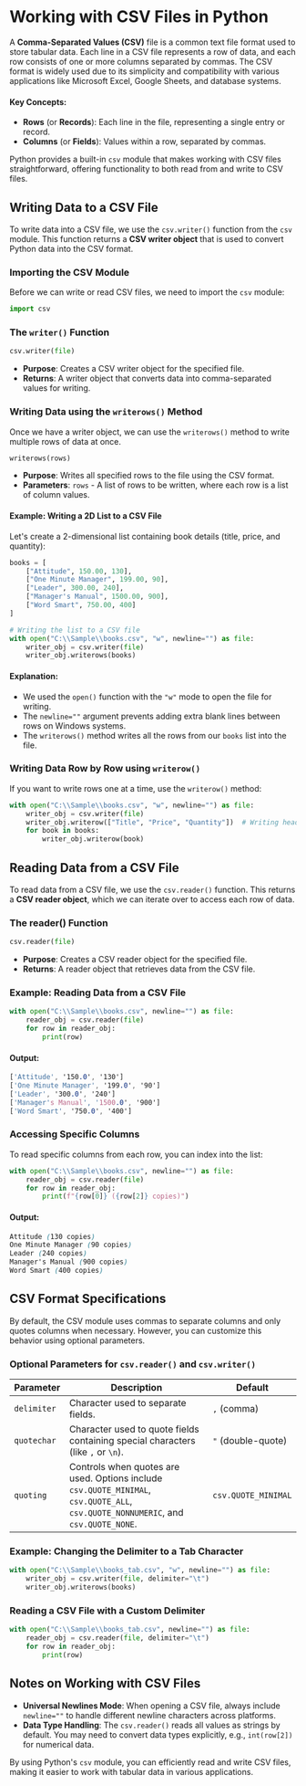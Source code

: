 # Working with CSV Files in Python

A **Comma-Separated Values (CSV)** file is a common text file format used to store tabular data. Each line in a CSV file represents a row of data, and each row consists of one or more columns separated by commas. The CSV format is widely used due to its simplicity and compatibility with various applications like Microsoft Excel, Google Sheets, and database systems.

#### Key Concepts:
- **Rows** (or **Records**): Each line in the file, representing a single entry or record.
- **Columns** (or **Fields**): Values within a row, separated by commas.

Python provides a built-in `csv` module that makes working with CSV files straightforward, offering functionality to both read from and write to CSV files.

## Writing Data to a CSV File

To write data into a CSV file, we use the `csv.writer()` function from the `csv` module. This function returns a **CSV writer object** that is used to convert Python data into the CSV format.

### Importing the CSV Module

Before we can write or read CSV files, we need to import the `csv` module:

```python
import csv
```

### The `writer()` Function

```python
csv.writer(file)
```

- **Purpose**: Creates a CSV writer object for the specified file.
- **Returns**: A writer object that converts data into comma-separated values for writing.

### Writing Data using the `writerows()` Method

Once we have a writer object, we can use the `writerows()` method to write multiple rows of data at once.

```python
writerows(rows)
```

- **Purpose**: Writes all specified rows to the file using the CSV format.
- **Parameters**: `rows` - A list of rows to be written, where each row is a list of column values.

#### Example: Writing a 2D List to a CSV File

Let's create a 2-dimensional list containing book details (title, price, and quantity):

```python
books = [
    ["Attitude", 150.00, 130],
    ["One Minute Manager", 199.00, 90],
    ["Leader", 300.00, 240],
    ["Manager's Manual", 1500.00, 900],
    ["Word Smart", 750.00, 400]
]

# Writing the list to a CSV file
with open("C:\\Sample\\books.csv", "w", newline="") as file:
    writer_obj = csv.writer(file)
    writer_obj.writerows(books)
```

#### Explanation:

- We used the `open()` function with the `"w"` mode to open the file for writing.
- The `newline=""` argument prevents adding extra blank lines between rows on Windows systems.
- The `writerows()` method writes all the rows from our `books` list into the file.

### Writing Data Row by Row using `writerow()`

If you want to write rows one at a time, use the `writerow()` method:

```python
with open("C:\\Sample\\books.csv", "w", newline="") as file:
    writer_obj = csv.writer(file)
    writer_obj.writerow(["Title", "Price", "Quantity"])  # Writing header
    for book in books:
        writer_obj.writerow(book)
```

## Reading Data from a CSV File

To read data from a CSV file, we use the `csv.reader()` function. This returns a **CSV reader object**, which we can iterate over to access each row of data.

### The reader() Function

```python
csv.reader(file)
```

- **Purpose**: Creates a CSV reader object for the specified file.
- **Returns**: A reader object that retrieves data from the CSV file.

### Example: Reading Data from a CSV File

```python
with open("C:\\Sample\\books.csv", newline="") as file:
    reader_obj = csv.reader(file)
    for row in reader_obj:
        print(row)
```

#### Output:

```css
['Attitude', '150.0', '130']
['One Minute Manager', '199.0', '90']
['Leader', '300.0', '240']
['Manager's Manual', '1500.0', '900']
['Word Smart', '750.0', '400']
```

### Accessing Specific Columns

To read specific columns from each row, you can index into the list:

```python
with open("C:\\Sample\\books.csv", newline="") as file:
    reader_obj = csv.reader(file)
    for row in reader_obj:
        print(f"{row[0]} ({row[2]} copies)")
```

#### Output:

```scss
Attitude (130 copies)
One Minute Manager (90 copies)
Leader (240 copies)
Manager's Manual (900 copies)
Word Smart (400 copies)
```

## CSV Format Specifications

By default, the CSV module uses commas to separate columns and only quotes columns when necessary. However, you can customize this behavior using optional parameters.

### Optional Parameters for `csv.reader()` and `csv.writer()`

| Parameter	| Description	| Default	|
|---------------|---------------|---------------|
| `delimiter`	| Character used to separate fields.	| `,` (comma) |
| `quotechar`	| Character used to quote fields containing special characters (like `,` or `\n`).	| `"` (double-quote) |
| `quoting`	| Controls when quotes are used. Options include `csv.QUOTE_MINIMAL`, `csv.QUOTE_ALL`, `csv.QUOTE_NONNUMERIC`, and `csv.QUOTE_NONE`.	| `csv.QUOTE_MINIMAL` |

### Example: Changing the Delimiter to a Tab Character

```python
with open("C:\\Sample\\books_tab.csv", "w", newline="") as file:
    writer_obj = csv.writer(file, delimiter="\t")
    writer_obj.writerows(books)
```

### Reading a CSV File with a Custom Delimiter

```python
with open("C:\\Sample\\books_tab.csv", newline="") as file:
    reader_obj = csv.reader(file, delimiter="\t")
    for row in reader_obj:
        print(row)
```

## Notes on Working with CSV Files

- **Universal Newlines Mode**: When opening a CSV file, always include `newline=""` to handle different newline characters across platforms.
- **Data Type Handling**: The `csv.reader()` reads all values as strings by default. You may need to convert data types explicitly, e.g., `int(row[2])` for numerical data.

By using Python's `csv` module, you can efficiently read and write CSV files, making it easier to work with tabular data in various applications.